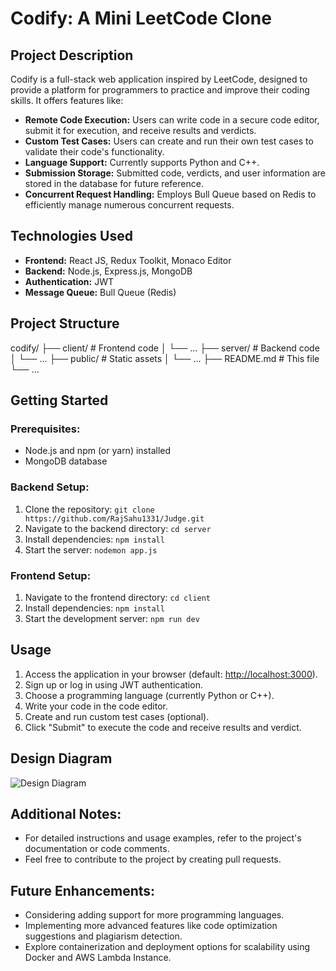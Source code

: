 # Codify: A Mini LeetCode Clone

## Project Description

Codify is a full-stack web application inspired by LeetCode, designed to provide a platform for programmers to practice and improve their coding skills. It offers features like:

- **Remote Code Execution:** Users can write code in a secure code editor, submit it for execution, and receive results and verdicts.
- **Custom Test Cases:** Users can create and run their own test cases to validate their code's functionality.
- **Language Support:** Currently supports Python and C++.
- **Submission Storage:** Submitted code, verdicts, and user information are stored in the database for future reference.
- **Concurrent Request Handling:** Employs Bull Queue based on Redis to efficiently manage numerous concurrent requests.

## Technologies Used

- **Frontend:** React JS, Redux Toolkit, Monaco Editor
- **Backend:** Node.js, Express.js, MongoDB
- **Authentication:** JWT
- **Message Queue:** Bull Queue (Redis)

## Project Structure

codify/
├── client/   # Frontend code
│   └── ...
├── server/   # Backend code
│   └── ...
├── public/   # Static assets
│   └── ...
├── README.md   # This file
└── ...

## Getting Started

### Prerequisites:

- Node.js and npm (or yarn) installed
- MongoDB database

### Backend Setup:

1. Clone the repository: `git clone https://github.com/RajSahu1331/Judge.git`
2. Navigate to the backend directory: `cd server`
3. Install dependencies: `npm install`
4. Start the server: `nodemon app.js`

### Frontend Setup:

1. Navigate to the frontend directory: `cd client`
2. Install dependencies: `npm install`
3. Start the development server: `npm run dev`

## Usage

1. Access the application in your browser (default: [http://localhost:3000](http://localhost:3000)).
2. Sign up or log in using JWT authentication.
3. Choose a programming language (currently Python or C++).
4. Write your code in the code editor.
5. Create and run custom test cases (optional).
6. Click "Submit" to execute the code and receive results and verdict.

## Design Diagram

![Design Diagram](https://www.mermaidchart.com/raw/122aafa2-2ed7-4c53-8c04-fce4dd954707?theme=dark&version=v0.1&format=svg)

## Additional Notes:

- For detailed instructions and usage examples, refer to the project's documentation or code comments.
- Feel free to contribute to the project by creating pull requests.

## Future Enhancements:

- Considering adding support for more programming languages.
- Implementing more advanced features like code optimization suggestions and plagiarism detection.
- Explore containerization and deployment options for scalability using Docker and AWS Lambda Instance.

